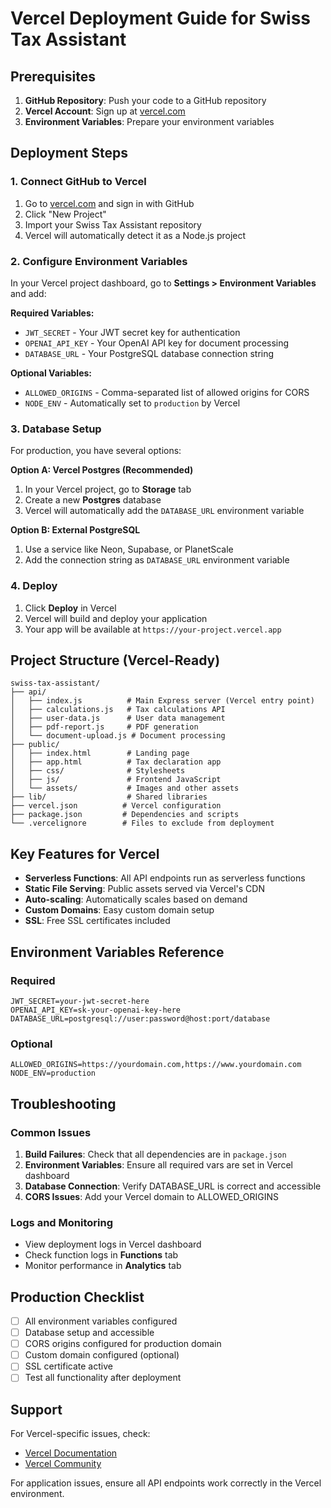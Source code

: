 # Vercel Deployment Guide for Swiss Tax Assistant

## Prerequisites

1. **GitHub Repository**: Push your code to a GitHub repository
2. **Vercel Account**: Sign up at [vercel.com](https://vercel.com)
3. **Environment Variables**: Prepare your environment variables

## Deployment Steps

### 1. Connect GitHub to Vercel

1. Go to [vercel.com](https://vercel.com) and sign in with GitHub
2. Click "New Project"
3. Import your Swiss Tax Assistant repository
4. Vercel will automatically detect it as a Node.js project

### 2. Configure Environment Variables

In your Vercel project dashboard, go to **Settings > Environment Variables** and add:

**Required Variables:**
- `JWT_SECRET` - Your JWT secret key for authentication
- `OPENAI_API_KEY` - Your OpenAI API key for document processing
- `DATABASE_URL` - Your PostgreSQL database connection string

**Optional Variables:**
- `ALLOWED_ORIGINS` - Comma-separated list of allowed origins for CORS
- `NODE_ENV` - Automatically set to `production` by Vercel

### 3. Database Setup

For production, you have several options:

**Option A: Vercel Postgres (Recommended)**
1. In your Vercel project, go to **Storage** tab
2. Create a new **Postgres** database
3. Vercel will automatically add the `DATABASE_URL` environment variable

**Option B: External PostgreSQL**
1. Use a service like Neon, Supabase, or PlanetScale
2. Add the connection string as `DATABASE_URL` environment variable

### 4. Deploy

1. Click **Deploy** in Vercel
2. Vercel will build and deploy your application
3. Your app will be available at `https://your-project.vercel.app`

## Project Structure (Vercel-Ready)

```
swiss-tax-assistant/
├── api/
│   ├── index.js          # Main Express server (Vercel entry point)
│   ├── calculations.js   # Tax calculations API
│   ├── user-data.js      # User data management
│   ├── pdf-report.js     # PDF generation
│   └── document-upload.js # Document processing
├── public/
│   ├── index.html        # Landing page
│   ├── app.html          # Tax declaration app
│   ├── css/              # Stylesheets
│   ├── js/               # Frontend JavaScript
│   └── assets/           # Images and other assets
├── lib/                  # Shared libraries
├── vercel.json          # Vercel configuration
├── package.json         # Dependencies and scripts
└── .vercelignore        # Files to exclude from deployment
```

## Key Features for Vercel

- **Serverless Functions**: All API endpoints run as serverless functions
- **Static File Serving**: Public assets served via Vercel's CDN
- **Auto-scaling**: Automatically scales based on demand
- **Custom Domains**: Easy custom domain setup
- **SSL**: Free SSL certificates included

## Environment Variables Reference

### Required
```
JWT_SECRET=your-jwt-secret-here
OPENAI_API_KEY=sk-your-openai-key-here
DATABASE_URL=postgresql://user:password@host:port/database
```

### Optional
```
ALLOWED_ORIGINS=https://yourdomain.com,https://www.yourdomain.com
NODE_ENV=production
```

## Troubleshooting

### Common Issues

1. **Build Failures**: Check that all dependencies are in `package.json`
2. **Environment Variables**: Ensure all required vars are set in Vercel dashboard
3. **Database Connection**: Verify DATABASE_URL is correct and accessible
4. **CORS Issues**: Add your Vercel domain to ALLOWED_ORIGINS

### Logs and Monitoring

- View deployment logs in Vercel dashboard
- Check function logs in **Functions** tab
- Monitor performance in **Analytics** tab

## Production Checklist

- [ ] All environment variables configured
- [ ] Database setup and accessible
- [ ] CORS origins configured for production domain
- [ ] Custom domain configured (optional)
- [ ] SSL certificate active
- [ ] Test all functionality after deployment

## Support

For Vercel-specific issues, check:
- [Vercel Documentation](https://vercel.com/docs)
- [Vercel Community](https://vercel.com/community)

For application issues, ensure all API endpoints work correctly in the Vercel environment.